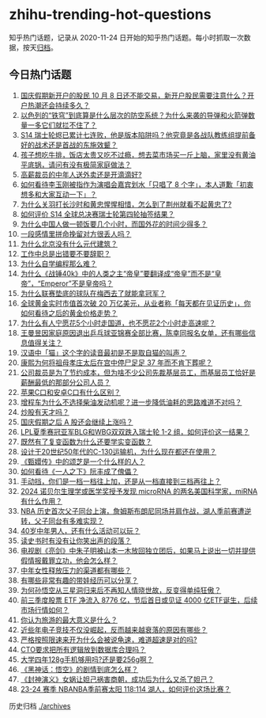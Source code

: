# zhihu-trending-hot-questions

知乎热门话题，记录从 2020-11-24
日开始的知乎热门话题。每小时抓取一次数据，按天[归档](./archives)。

## 今日热门话题

<!-- BEGIN -->
<!-- 最后更新时间 Tue Oct 08 2024 07:00:29 GMT+0800 (China Standard Time) -->

1. [国庆假期新开户的股民 10 月 8 日还不能交易，新开户股民需要注意什么？开户热潮还会持续多久？](https://www.zhihu.com/question/767276412)
1. [以色列的“铁穹”到底算是什么层次的防空系统？为什么来袭的导弹和火箭弹数量一多它们就拦不住了？](https://www.zhihu.com/question/747829576)
1. [S14 瑞士轮烬已累计七连败，他是版本陷阱吗？他究竟是各战队教练组提前备好的战术还是首战的东施效颦？](https://www.zhihu.com/question/766753543)
1. [孩子想吃牛排，饭店太贵又吃不过瘾，想去菜市场买一斤上脑，家里没有黄油平底锅，请问有没有极简家庭做法？](https://www.zhihu.com/question/361215171)
1. [高薪裁员的中年人送外卖还是开滴滴好?](https://www.zhihu.com/question/614736801)
1. [如何看待李玉刚被指作为演唱会嘉宾划水「只唱了 8 个字」，本人道歉「初衷想多和大家互动一下」？](https://www.zhihu.com/question/752060060)
1. [为什么关羽打长沙时和黄忠惺惺相惜，怎么到了荆州就看不起黄忠了?](https://www.zhihu.com/question/548378741)
1. [如何评价 S14 全球总决赛瑞士轮第四轮抽签结果？](https://www.zhihu.com/question/773080310)
1. [为什么中国人做一顿饭要几个小时，而国外花的时间少得多？](https://www.zhihu.com/question/28655927)
1. [一段感情里拼命挽留对方很丢人吗？](https://www.zhihu.com/question/668116598)
1. [为什么北京没有什么元代建筑？](https://www.zhihu.com/question/36083684)
1. [工作中总是出错要不要辞职？](https://www.zhihu.com/question/738179508)
1. [为什么自学编程那么难？](https://www.zhihu.com/question/636216382)
1. [为什么《战锤40k》中的人类之主“帝皇”要翻译成“帝皇”而不是“皇帝”，“Emperor”不是皇帝吗？](https://www.zhihu.com/question/664487666)
1. [为什么联赛垫底的球队在梅西去了就能拿冠军？](https://www.zhihu.com/question/757764778)
1. [全球黄金实时市值首次破 20 万亿美元，从业者称「每天都在见证历史」，你如何看待之后的黄金价格走势？](https://www.zhihu.com/question/757771123)
1. [为什么有人宁愿花5个小时走国道，也不愿花2个小时走高速呢？](https://www.zhihu.com/question/662017658)
1. [王曼昱因家庭原因退出乒乓球亚锦赛全部比赛，陈幸同报名女单，还有哪些信息值得关注？](https://www.zhihu.com/question/769960139)
1. [汉语中「猫」这个字的读音最初是不是取自猫的叫声？](https://www.zhihu.com/question/305221269)
1. [康熙为何将祖母孝庄太后在宫中停尸足足 37 年而不肯下葬呢？](https://www.zhihu.com/question/499221047)
1. [公司裁员是为了节约成本，但为啥不少公司先裁基层员工，而基层员工恰好是薪酬最低的那部分公司人员？](https://www.zhihu.com/question/739397731)
1. [苹果C口和安卓C口有什么区别？](https://www.zhihu.com/question/646909743)
1. [增程车为什么不选择柴油发动机呢？进一步降低油耗的思路难道不对吗？](https://www.zhihu.com/question/665036311)
1. [炒股有天才吗？](https://www.zhihu.com/question/347794928)
1. [国庆假期之后 A 股还会继续上涨吗？](https://www.zhihu.com/question/747750897)
1. [LPL夏季赛冠亚军BLG和WBG双双跌入瑞士轮 1-2 组，如何评价这一结果？](https://www.zhihu.com/question/767213211)
1. [既然有了复变函数为什么还要学实变函数？](https://www.zhihu.com/question/599919512)
1. [设计于20世纪50年代的C-130运输机，为什么现在都还在使用？](https://www.zhihu.com/question/316386066)
1. [《甄嬛传》中的颂芝是一个什么样的人？](https://www.zhihu.com/question/546881526)
1. [如何看待《一人之下》阮丰成了傀儡？](https://www.zhihu.com/question/666344250)
1. [手动挡，你们是一档一档往上加，还是从一档直接到三档再往上？](https://www.zhihu.com/question/652616004)
1. [2024 诺贝尔生理学或医学奖授予发现 microRNA 的两名美国科学家，miRNA 有什么作用？](https://www.zhihu.com/question/767419651)
1. [NBA 历史首次父子同台上演，詹姆斯布朗尼同场并肩作战，湖人季前赛遭逆转，父子同台有多难实现？](https://www.zhihu.com/question/768110084)
1. [40岁中年男人，还有什么活动可以玩？](https://www.zhihu.com/question/585551538)
1. [读史书时有没有让你笑出声的段落？](https://www.zhihu.com/question/31673647)
1. [电视剧《亮剑》中朱子明被山本一木放回独立团后，如果马上说出一切并提供假情报戴罪立功，他会怎么样？](https://www.zhihu.com/question/531307823)
1. [中年女性释放压力的渠道都有哪些？](https://www.zhihu.com/question/660781071)
1. [有哪些非常有趣的带娃经历可以分享？](https://www.zhihu.com/question/627413806)
1. [为何孙悟空从三星洞归来后不再知人情晓世故，反变得单纯狂傲？](https://www.zhihu.com/question/668095492)
1. [前三季度股票 ETF 净流入 8776 亿，节后首日或见证 4000 亿ETF诞生，后续市场行情如何？](https://www.zhihu.com/question/766729292)
1. [你认为旅游的最大意义是什么？](https://www.zhihu.com/question/759183392)
1. [近些年电子竞技不仅没崛起，反而越来越衰落的原因有哪些？](https://www.zhihu.com/question/730315331)
1. [严格按照限速来开为什么会被说龟速，难道超速是对的吗?](https://www.zhihu.com/question/661639652)
1. [CTO要求把所有逻辑放到数据库合理吗？](https://www.zhihu.com/question/661428819)
1. [大学四年128g手机够用吗?还是要256g啊？](https://www.zhihu.com/question/667315318)
1. [《黑神话：悟空》的剧情到底怎么样？](https://www.zhihu.com/question/665247301)
1. [《封神演义》女娲让妲己祸害商朝，成功后为什么又杀了妲己？](https://www.zhihu.com/question/559579842)
1. [23-24 赛季 NBANBA季前赛太阳 118:114 湖人，如何评价这场比赛？](https://www.zhihu.com/question/767211274)

<!-- END -->

历史归档 [./archives](./archives)

